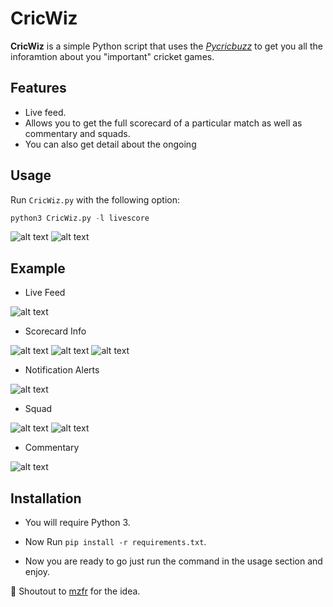 # CricWiz

**CricWiz** is a simple Python script that uses the [*Pycricbuzz*](https://github.com/codophobia/pycricbuzz) to get you all the inforamtion about you "important" cricket games.

## Features

* Live feed.
* Allows you to get the full scorecard of a particular match as well as commentary and squads.
* You can also get detail about the ongoing

## Usage

Run `CricWiz.py` with the following option:

``` python
python3 CricWiz.py -l livescore
```
![alt text](https://github.com/ugtan/CricWiz/raw/master/images/usage.png "Usage")
![alt text](https://github.com/ugtan/CricWiz/raw/master/images/usage1.png "Usage")

## Example

* Live Feed

 ![alt text](https://github.com/ugtan/CricWiz/raw/master/images/example1.png "Live feed")

* Scorecard Info

 ![alt text](https://github.com/ugtan/CricWiz/raw/master/images/example2.png "Scorecard 1")
 ![alt text](https://github.com/ugtan/CricWiz/raw/master/images/example3.png "Scorecard 2")
 ![alt text](https://github.com/ugtan/CricWiz/raw/master/images/example4.png "Scorecard 3")

 * Notification Alerts

 ![alt text](https://github.com/ugtan/CricWiz/raw/master/images/example5.png "Live Score Update")

 * Squad

 ![alt text](https://github.com/ugtan/CricWiz/raw/master/images/example7.png "Squad")
![alt text](https://github.com/ugtan/CricWiz/raw/master/images/example8.png "Squad")

* Commentary

 ![alt text](https://github.com/ugtan/CricWiz/raw/master/images/example6.png "Commentary")

## Installation
* You will require Python 3.

* Now Run ``` pip install -r requirements.txt ```.

* Now you are ready to go just run the command in the usage section and enjoy.

:tada: Shoutout to [mzfr](https://www.github.com/mzfr) for the idea.
